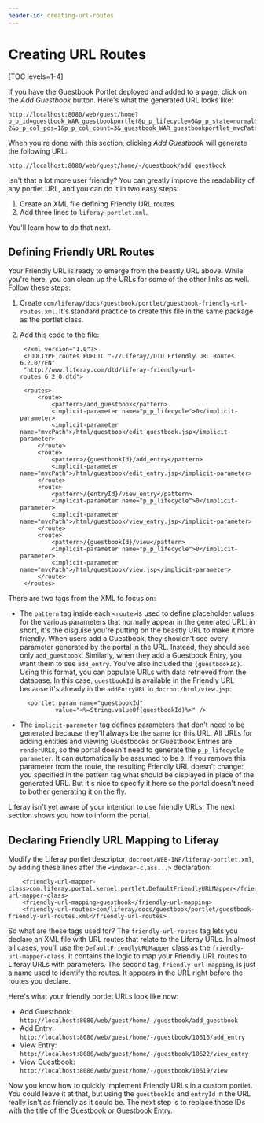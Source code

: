 ```yaml
---
header-id: creating-url-routes
---
```


# Creating URL Routes

[TOC levels=1-4]

If you have the Guestbook Portlet deployed and added to a page, click on the
*Add Guestbook* button. Here's what the generated URL looks like:

    http://localhost:8080/web/guest/home?p_p_id=guestbook_WAR_guestbookportlet&p_p_lifecycle=0&p_p_state=normal&p_p_mode=view&p_p_col_id=column-2&p_p_col_pos=1&p_p_col_count=3&_guestbook_WAR_guestbookportlet_mvcPath=%2Fhtml%2Fguestbook%2Fedit_guestbook.jsp

When you're done with this section, clicking *Add Guestbook* will generate the
following URL:

    http://localhost:8080/web/guest/home/-/guestbook/add_guestbook

Isn't that a lot more user friendly? You can greatly improve the readability of
any portlet URL, and you can do it in two easy steps:

1. Create an XML file defining Friendly URL routes. 
2. Add three lines to `liferay-portlet.xml`. 

You'll learn how to do that next. 

## Defining Friendly URL Routes

Your Friendly URL is ready to emerge from the beastly URL above. While
you're here, you can clean up the URLs for some of the other links as well.
Follow these steps:

1. Create `com/liferay/docs/guestbook/portlet/guestbook-friendly-url-routes.xml`.
It's standard practice to create this file in the same package as the portlet
class.

2. Add this code to the file:

        <?xml version="1.0"?>
        <!DOCTYPE routes PUBLIC "-//Liferay//DTD Friendly URL Routes 6.2.0//EN"
        "http://www.liferay.com/dtd/liferay-friendly-url-routes_6_2_0.dtd">

        <routes>
            <route>
                <pattern>/add_guestbook</pattern>
                <implicit-parameter name="p_p_lifecycle">0</implicit-parameter>
                <implicit-parameter name="mvcPath">/html/guestbook/edit_guestbook.jsp</implicit-parameter>
            </route>
            <route>
                <pattern>/{guestbookId}/add_entry</pattern>
                <implicit-parameter name="mvcPath">/html/guestbook/edit_entry.jsp</implicit-parameter>
            </route>
            <route>
                <pattern>/{entryId}/view_entry</pattern>
                <implicit-parameter name="p_p_lifecycle">0</implicit-parameter>
                <implicit-parameter name="mvcPath">/html/guestbook/view_entry.jsp</implicit-parameter>
            </route>
            <route>
                <pattern>/{guestbookId}/view</pattern>
                <implicit-parameter name="p_p_lifecycle">0</implicit-parameter>
                <implicit-parameter name="mvcPath">/html/guestbook/view.jsp</implicit-parameter>
            </route>
        </routes>

There are two tags from the XML to focus on: 

- The `pattern` tag inside each `<route>`is used to define placeholder
  values for the various parameters that normally appear in the generated URL: in
  short, it's the disguise you're putting on the beastly URL to make it more
  friendly. When users add a Guestbook, they shouldn't see every parameter
  generated by the portal in the URL. Instead, they should see only
  `add_guestbook`. Similarly, when they add a Guestbook Entry, you want them to
  see `add_entry`. You've also included the `{guestbookId}`.  Using this format,
  you can populate URLs with data retrieved from the database. In this
  case, `guestbookId` is available in the  Friendly URL because it's
  already in the `addEntryURL` in `docroot/html/view.jsp`:

        <portlet:param name="guestbookId"
                value="<%=String.valueOf(guestbookId)%>" />

- The `implicit-parameter` tag defines parameters that don't need to be
  generated because they'll always be the same for this URL. All URLs for
  adding entities and viewing Guestbooks or Guestbook Entries are `renderURL`s,
  so the portal doesn't need to generate the `p_p_lifecycle parameter`. It can
  automatically be assumed to be `0`. If you remove this parameter from the
  route, the resulting Friendly URL doesn't change: you specified in
  the pattern tag what should be displayed in place of the generated URL. But
  it's nice to specify it here so the portal doesn't need to bother generating it
  on the fly.

Liferay isn't yet aware of your intention to use friendly URLs. The next
section shows you how to inform the portal.

## Declaring Friendly URL Mapping to Liferay

Modify the Liferay portlet descriptor,
`docroot/WEB-INF/liferay-portlet.xml`, by adding these lines after the
`<indexer-class...>` declaration:

        <friendly-url-mapper-class>com.liferay.portal.kernel.portlet.DefaultFriendlyURLMapper</friendly-url-mapper-class>
		<friendly-url-mapping>guestbook</friendly-url-mapping>
		<friendly-url-routes>com/liferay/docs/guestbook/portlet/guestbook-friendly-url-routes.xml</friendly-url-routes>

So what are these tags used for? The `friendly-url-routes` tag lets you declare
an XML file with URL routes that relate to the Liferay URLs. In almost all
cases, you'll use the `DefaultFriendlyURLMapper` class as
the `friendly-url-mapper-class`. It contains the logic to map your Friendly URL
routes to Liferay URLs with parameters. The second tag, `friendly-url-mapping`,
is just a name used to identify the routes. It appears in the URL right
before the routes you declare.

Here's what your friendly portlet URLs look like now:

- Add Guestbook: `http://localhost:8080/web/guest/home/-/guestbook/add_guestbook`
- Add Entry: `http://localhost:8080/web/guest/home/-/guestbook/10616/add_entry`
- View Entry: `http://localhost:8080/web/guest/home/-/guestbook/10622/view_entry`
- View Guestbook: `http://localhost:8080/web/guest/home/-/guestbook/10619/view`

Now you know how to quickly implement Friendly URLs in a custom portlet. You
could leave it at that, but using the `guestbookId` and `entryId` in the
URL really isn't as friendly as it could be. The next step is to replace those
IDs with the title of the Guestbook or Guestbook Entry.

